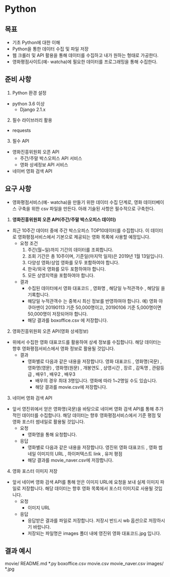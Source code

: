 # Python

## 목표

- 기초 Python에 대한 이해
- Python을 통한 데이터 수집 및 파일 저장
- 웹 크롤러 및 API 활용을 통해 데이터를 수집하고 내가 원하는 형태로 가공한다.
- 영화평점사이트(예- watcha)에 필요한 데이터를 프로그래밍을 통해 수집한다.

## 준비 사항

1. Python 환경 설정
  - python 3.6 이상
    - Django 2.1.x
2. 필수 라이브러리 활용
  - requests
3. 필수 API
  - 영화진흥위원회 오픈 API
    - 주간/주말 박스오피스 API 서비스
    - 영화 상세정보 API 서비스
  - 네이버 영화 검색 API

## 요구 사항

- 영화평점서비스(예- watcha)을 만들기 위한 데이터 수집 단계로, 영화 데이터베이스 구축을 위한 csv 파일을 만든다. 아래 기술된 사항은 필수적으로 구축한다.

1. **영화진흥위원회 오픈 API(주간/주말 박스오피스 데이터)**

- 최근 10주간 데이터 중에 주간 박스오피스 TOP10데이터를 수집합니다. 이 데이터로 영화평점서비스에서 기본으로 제공되는 영화 목록에 사용할 예정입니다.
  - 요청 조건
    1. 주간(월~일)까지 기간의 데이터를 조회합니다.
    2. 조회 기간은 총 10주이며, 기준일(마지막 일자)은 2019년 1월 13일입니다.
    3. 다양성 영화/상업 영화를 모두 포함하여야 합니다.
    4. 한국/외국 영화를 모두 포함하여야 합니다.
    5. 모든 상영지역을 포함하여야 합니다.
  - 결과
    - 수집된 데이터에서 영화 대표코드 , 영화명 , 해당일 누적관객수 , 해당일 을 기록합니다.
    - 해당일 누적관객수 는 중복시 최신 정보를 반영하여야 합니다. 예) 영화 아쿠아맨이 20190113 기준 50,000명이고, 20190106 기준 5,000명이면 50,000명이 저장되어야 합니다.
    - 해당 결과를 boxoffice.csv 에 저장합니다.

2. 영화진흥위원회 오픈 API(영화 상세정보)

- 위에서 수집한 영화 대표코드를 활용하여 상세 정보를 수집합니다. 해당 데이터는 향후 영화평점서비스에서 영화 정보로 활용될 것입니다.
  - 결과
    - 영화별로 다음과 같은 내용을 저장합니다.
      영화 대표코드 , 영화명(국문) , 영화명(영문) , 영화명(원문) , 개봉연도 , 상영시간 , 장르 , 감독명 , 관람등급 , 배우1 , 배우2 , 배우3
      - 배우의 경우 최대 3명입니다. 영화에 따라 1~2명일 수도 있습니다.
      - 해당 결과를 movie.csv에 저장합니다.

3. 네이버 영화 검색 API

- 앞서 영진위에서 얻은 영화명(국문)을 바탕으로 네이버 영화 검색 API를 통해 추가적인 데이터를 수집합니다. 해당 데이터는 향후 영화평점서비스에서 기준 평점 및 영화 포스터 썸네일로 활용될 것입니다.
  - 요청
    - 영화명을 통해 요청합니다.
  - 응답
    - 영화별로 다음과 같은 내용을 저장합니다. 영진위 영화 대표코드 , 영화 썸네일 이미지의 URL , 하이퍼텍스트 link , 유저 평점
    - 해당 결과를 movie_naver.csv에 저장합니다.

4. 영화 포스터 이미지 저장

- 앞서 네이버 영화 검색 API를 통해 얻은 이미지 URL에 요청을 보내 실제 이미지 파일로 저장합니다. 해당 데이터는 향후 영화 목록에서 포스터 이미지로 사용될 것입니다.
  - 요청
    - 이미지 URL
  - 응답
    - 응답받은 결과를 파일로 저장합니다. 저장시 반드시 wb 옵션으로 저장하시기 바랍니다.
    - 저장되는 파일명은 images 폴더 내에 영진위 영화 대표코드.jpg 입니다.

## 결과 예시

movie/
README.md
*.py
boxoffice.csv
movie.csv
movie_naver.csv
images/
*.jpg